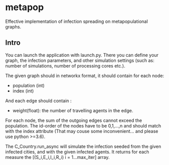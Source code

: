 # metapop
Effective implementation of infection spreading on metapopulational graphs.

## Intro

You can launch the application with launch.py. There you can define your graph, the infection parameters, and other simulation settings (such as: number of simulations, number of processing cores etc.).

The given graph should in networkx format, it should contain for each node:
* population (int)
* index (int)

And each edge should contain :
* weight(float): the number of travelling agents in the edge.

For each node, the sum of the outgoing edges cannot exceed the population.
The id-order of the nodes have to be 0,1,...,n and should match with the index attribute (That may couse some inconvenient... and please use python >=3.6).

The C_Country.run_async will simulate the infection seeded from the given infected cities, and with the given infected agents. It returns for each measure the [(S_i,E_i,I_i,R_i) i = 1...max_iter] array.
